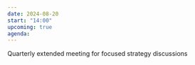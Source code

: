 ```yaml
---
date: 2024-08-20
start: "14:00"
upcoming: true
agenda: 
---
```

Quarterly extended meeting for focused strategy discussions